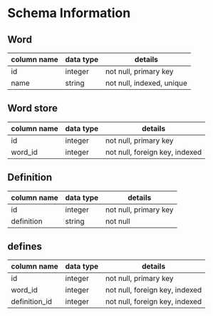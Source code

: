 # Schema Information

## Word
column name     | data type | details
----------------|-----------|-----------------------
id              | integer   | not null, primary key
name            | string    | not null, indexed, unique  


## Word store
column name     | data type | details
----------------|-----------|-----------------------
id              | integer   | not null, primary key
word_id         | integer   | not null, foreign key, indexed

## Definition
column name     | data type | details
----------------|-----------|-----------------------
id              | integer   | not null, primary key
definition      | string    | not null

## defines
column name   | data type | details
--------------|-----------|-----------------------
id            | integer   | not null, primary key
word_id       | integer   | not null, foreign key, indexed
definition_id | integer   | not null, foreign key, indexed
